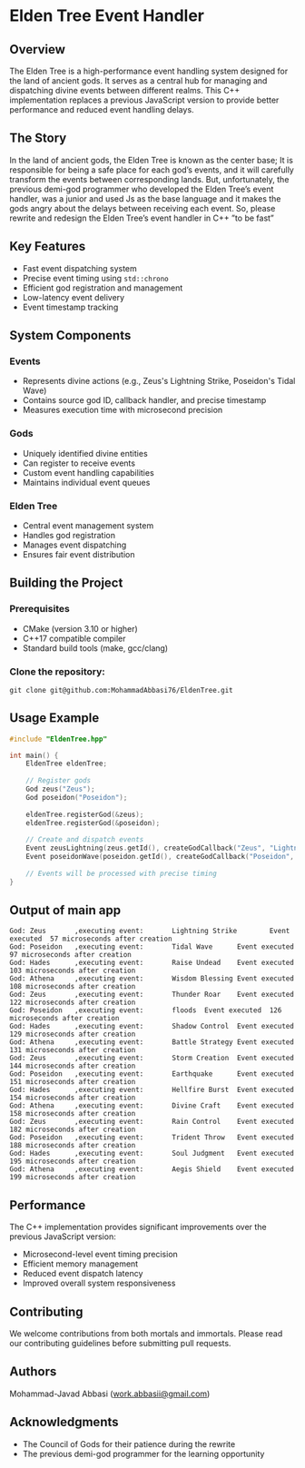 # Elden Tree Event Handler

## Overview
The Elden Tree is a high-performance event handling system designed for the land of ancient gods. It serves as a central hub for managing and dispatching divine events between different realms. This C++ implementation replaces a previous JavaScript version to provide better performance and reduced event handling delays.

## The Story
In the land of ancient gods, the Elden Tree is known as the center base; It is responsible for being a safe place for each god’s events, and it will carefully transform the events between corresponding lands. But, unfortunately, the previous demi-god programmer who developed the Elden Tree’s event handler, was a junior and used Js as the base language and it makes the gods angry about the delays between receiving each event. So, please rewrite and redesign the Elden Tree’s event handler in C++ ”to be fast”

## Key Features
- Fast event dispatching system
- Precise event timing using `std::chrono`
- Efficient god registration and management
- Low-latency event delivery
- Event timestamp tracking

## System Components

### Events
- Represents divine actions (e.g., Zeus's Lightning Strike, Poseidon's Tidal Wave)
- Contains source god ID, callback handler, and precise timestamp
- Measures execution time with microsecond precision

### Gods
- Uniquely identified divine entities
- Can register to receive events
- Custom event handling capabilities
- Maintains individual event queues

### Elden Tree
- Central event management system
- Handles god registration
- Manages event dispatching
- Ensures fair event distribution

## Building the Project

### Prerequisites
- CMake (version 3.10 or higher)
- C++17 compatible compiler
- Standard build tools (make, gcc/clang)

### Clone the repository:
```
git clone git@github.com:MohammadAbbasi76/EldenTree.git
```

## Usage Example

```cpp
#include "EldenTree.hpp"

int main() {
    EldenTree eldenTree;
    
    // Register gods
    God zeus("Zeus");
    God poseidon("Poseidon");
    
    eldenTree.registerGod(&zeus);
    eldenTree.registerGod(&poseidon);
    
    // Create and dispatch events
    Event zeusLightning(zeus.getId(), createGodCallback("Zeus", "Lightning Strike"));
    Event poseidonWave(poseidon.getId(), createGodCallback("Poseidon", "Tidal Wave"));
    
    // Events will be processed with precise timing
}
```
## Output of main app
```
God: Zeus       ,executing event:       Lightning Strike        Event executed  57 microseconds after creation
God: Poseidon   ,executing event:       Tidal Wave      Event executed  97 microseconds after creation
God: Hades      ,executing event:       Raise Undead    Event executed  103 microseconds after creation
God: Athena     ,executing event:       Wisdom Blessing Event executed  108 microseconds after creation
God: Zeus       ,executing event:       Thunder Roar    Event executed  122 microseconds after creation
God: Poseidon   ,executing event:       floods  Event executed  126 microseconds after creation
God: Hades      ,executing event:       Shadow Control  Event executed  129 microseconds after creation
God: Athena     ,executing event:       Battle Strategy Event executed  131 microseconds after creation
God: Zeus       ,executing event:       Storm Creation  Event executed  144 microseconds after creation
God: Poseidon   ,executing event:       Earthquake      Event executed  151 microseconds after creation
God: Hades      ,executing event:       Hellfire Burst  Event executed  154 microseconds after creation
God: Athena     ,executing event:       Divine Craft    Event executed  158 microseconds after creation
God: Zeus       ,executing event:       Rain Control    Event executed  182 microseconds after creation
God: Poseidon   ,executing event:       Trident Throw   Event executed  188 microseconds after creation
God: Hades      ,executing event:       Soul Judgment   Event executed  195 microseconds after creation
God: Athena     ,executing event:       Aegis Shield    Event executed  199 microseconds after creation
```
## Performance
The C++ implementation provides significant improvements over the previous JavaScript version:
- Microsecond-level event timing precision
- Efficient memory management
- Reduced event dispatch latency
- Improved overall system responsiveness

## Contributing
We welcome contributions from both mortals and immortals. Please read our contributing guidelines before submitting pull requests.

## Authors
Mohammad-Javad Abbasi (work.abbasii@gmail.com)

## Acknowledgments
- The Council of Gods for their patience during the rewrite
- The previous demi-god programmer for the learning opportunity

